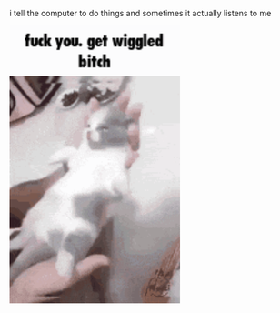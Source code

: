 i tell the computer to do things and sometimes it actually listens to me
<!--START_SECTION:update_image-->
<img src=https://raw.githubusercontent.com/sneakykestrel/sneakykestrel/main/.github/images/get-wiggled.gif height="" width="300" align=left alt=kitty />
<!--END_SECTION:update_image-->

